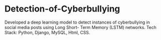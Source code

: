 # Detection-of-Cyberbullying
Developed a deep learning model to detect instances of cyberbullying in social media posts using Long Short- Term Memory (LSTM) networks. Tech Stack: Python, Django, MySQL, Html, CSS.
